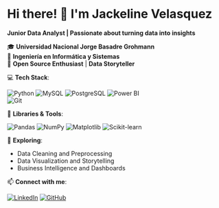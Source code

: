 # Hi there! 👋 I'm Jackeline Velasquez   
**Junior Data Analyst | Passionate about turning data into insights**  

🎓 **Universidad Nacional Jorge Basadre Grohmann**  
📌 **Ingeniería en Informática y Sistemas**  
🌟 **Open Source Enthusiast** | **Data Storyteller**  

💻 **Tech Stack**:  

![Python](https://img.shields.io/badge/Python-3776AB?style=for-the-badge&logo=python&logoColor=white)
![MySQL](https://img.shields.io/badge/MySQL-4479A1?style=for-the-badge&logo=mysql&logoColor=white)
![PostgreSQL](https://img.shields.io/badge/PostgreSQL-316192?style=for-the-badge&logo=postgresql&logoColor=white)
![Power BI](https://img.shields.io/badge/PowerBI-F2C811?style=for-the-badge&logo=powerbi&logoColor=black)  
![Git](https://img.shields.io/badge/Git-F1502F?style=for-the-badge&logo=git&logoColor=white)

🔧 **Libraries & Tools**:  

![Pandas](https://img.shields.io/badge/Pandas-150458?style=for-the-badge&logo=pandas&logoColor=white)
![NumPy](https://img.shields.io/badge/NumPy-013243?style=for-the-badge&logo=numpy&logoColor=white)
![Matplotlib](https://img.shields.io/badge/Matplotlib-0066CC?style=for-the-badge)
![Scikit-learn](https://img.shields.io/badge/Scikit--learn-F7931E?style=for-the-badge&logo=scikit-learn&logoColor=white)

🚀 **Exploring**:  

- Data Cleaning and Preprocessing
- Data Visualization and Storytelling
- Business Intelligence and Dashboards

📫 **Connect with me**:  

[![LinkedIn](https://img.shields.io/badge/LinkedIn-0077B5?style=for-the-badge&logo=linkedin&logoColor=white)](www.linkedin.com/in/jackeline-velasquez-garcia)
[![GitHub](https://img.shields.io/badge/GitHub-181717?style=for-the-badge&logo=github&logoColor=white)](https://github.com/JackyMili)
